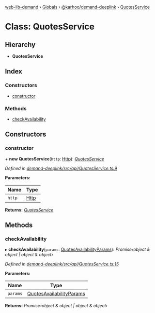 [web-lib-demand](../README.md) › [Globals](../globals.md) › [@karhoo/demand-deeplink](../modules/_karhoo_demand_deeplink.md) › [QuotesService](_karhoo_demand_deeplink.quotesservice.md)

# Class: QuotesService

## Hierarchy

* **QuotesService**

## Index

### Constructors

* [constructor](_karhoo_demand_deeplink.quotesservice.md#constructor)

### Methods

* [checkAvailability](_karhoo_demand_deeplink.quotesservice.md#checkavailability)

## Constructors

###  constructor

\+ **new QuotesService**(`http`: [Http](../interfaces/_karhoo_demand_deeplink.http.md)): *[QuotesService](_karhoo_demand_deeplink.quotesservice.md)*

*Defined in [demand-deeplink/src/api/QuotesService.ts:9](https://github.com/karhoo/web-lib-demand/blob/fbcb272/packages/demand-deeplink/src/api/QuotesService.ts#L9)*

**Parameters:**

Name | Type |
------ | ------ |
`http` | [Http](../interfaces/_karhoo_demand_deeplink.http.md) |

**Returns:** *[QuotesService](_karhoo_demand_deeplink.quotesservice.md)*

## Methods

###  checkAvailability

▸ **checkAvailability**(`params`: [QuotesAvailabilityParams](../modules/_karhoo_demand_deeplink.md#quotesavailabilityparams)): *Promise‹object & object | object & object›*

*Defined in [demand-deeplink/src/api/QuotesService.ts:15](https://github.com/karhoo/web-lib-demand/blob/fbcb272/packages/demand-deeplink/src/api/QuotesService.ts#L15)*

**Parameters:**

Name | Type |
------ | ------ |
`params` | [QuotesAvailabilityParams](../modules/_karhoo_demand_deeplink.md#quotesavailabilityparams) |

**Returns:** *Promise‹object & object | object & object›*
